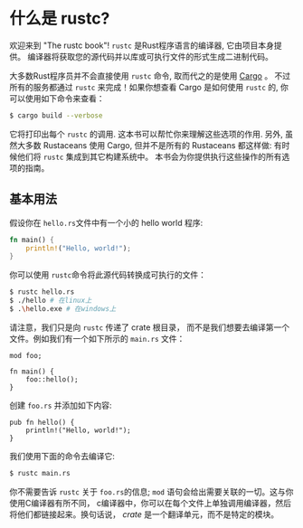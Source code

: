 # 什么是 rustc?

欢迎来到 "The rustc book"! `rustc` 是Rust程序语言的编译器, 它由项目本身提供。 编译器将获取您的源代码并以库或可执行文件的形式生成二进制代码。

大多数Rust程序员并不会直接使用 `rustc` 命令, 取而代之的是使用
[Cargo](../cargo/index.html) 。 不过所有的服务都通过 `rustc` 来完成！如果你想查看 Cargo 是如何使用 `rustc` 的, 你可以使用如下命令来查看：

```bash
$ cargo build --verbose
```

[//]: # (Section Separator)

它将打印出每个 `rustc` 的调用. 这本书可以帮忙你来理解这些选项的作用. 另外, 虽然大多数
 Rustaceans 使用 Cargo, 但并不是所有的 Rustaceans 都这样做: 有时候他们将 `rustc` 集成到其它构建系统中。 本书会为你提供执行这些操作的所有选项的指南。


[//]: # (Section Separator)


## 基本用法

假设你在 `hello.rs`文件中有一个小的 hello world 程序:

```rust
fn main() {
    println!("Hello, world!");
}
```

你可以使用 `rustc`命令将此源代码转换成可执行的文件：

```bash
$ rustc hello.rs
$ ./hello # 在linux上
$ .\hello.exe # 在windows上
```

请注意，我们只是向 `rustc` 传递了 crate 根目录， 而不是我们想要去编译第一个文件。例如我们有一个如下所示的 `main.rs` 文件：

```rust,ignore
mod foo;

fn main() {
    foo::hello();
}
```

创建 `foo.rs` 并添加如下内容:

```rust,ignore
pub fn hello() {
    println!("Hello, world!");
}
```

我们使用下面的命令去编译它:

```bash
$ rustc main.rs
```

[//]: # (Section Separator)

你不需要告诉 `rustc` 关于 `foo.rs`的信息;  `mod` 语句会给出需要关联的一切。这与你使用C编译器有所不同， c编译器中，你可以在每个文件上单独调用编译器，然后将他们都链接起来。换句话说， *crate* 是一个翻译单元，而不是特定的模块。
